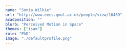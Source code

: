 ```yaml
---
name: "Sonia Wilkie"
url: "http://www.eecs.qmul.ac.uk/people/view/16489"
acadposition: ""
blurb: "Perceived Motion in Space"
themes: ["isam"]
role: "PhD"
image: "./defaultprofile.png"
---
```


